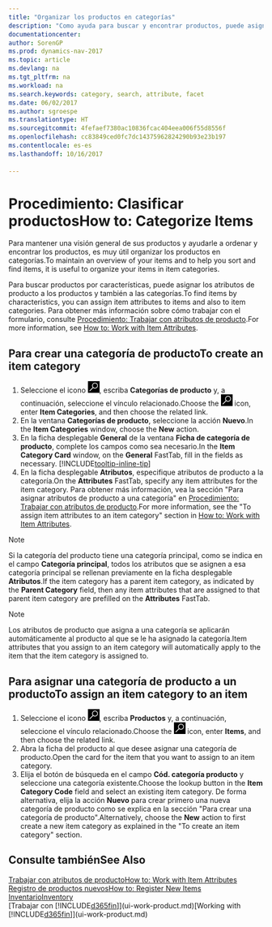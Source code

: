 ```yaml
---
title: "Organizar los productos en categorías"
description: "Como ayuda para buscar y encontrar productos, puede asignar atributos de producto y organizar los productos en categorías."
documentationcenter: 
author: SorenGP
ms.prod: dynamics-nav-2017
ms.topic: article
ms.devlang: na
ms.tgt_pltfrm: na
ms.workload: na
ms.search.keywords: category, search, attribute, facet
ms.date: 06/02/2017
ms.author: sgroespe
ms.translationtype: HT
ms.sourcegitcommit: 4fefaef7380ac10836fcac404eea006f55d8556f
ms.openlocfilehash: cc83849ced0fc7dc14375962824290b93e23b197
ms.contentlocale: es-es
ms.lasthandoff: 10/16/2017

---
```

# <a name="how-to-categorize-items"></a><span data-ttu-id="1b6be-103">Procedimiento: Clasificar productos</span><span class="sxs-lookup"><span data-stu-id="1b6be-103">How to: Categorize Items</span></span>
<span data-ttu-id="1b6be-104">Para mantener una visión general de sus productos y ayudarle a ordenar y encontrar los productos, es muy útil organizar los productos en categorías.</span><span class="sxs-lookup"><span data-stu-id="1b6be-104">To maintain an overview of your items and to help you sort and find items, it is useful to organize your items in item categories.</span></span>

<span data-ttu-id="1b6be-105">Para buscar productos por características, puede asignar los atributos de producto a los productos y también a las categorías.</span><span class="sxs-lookup"><span data-stu-id="1b6be-105">To find items by characteristics, you can assign item attributes to items and also to item categories.</span></span> <span data-ttu-id="1b6be-106">Para obtener más información sobre cómo trabajar con el formulario, consulte [Procedimiento: Trabajar con atributos de producto](inventory-how-work-item-attributes.md).</span><span class="sxs-lookup"><span data-stu-id="1b6be-106">For more information, see [How to: Work with Item Attributes](inventory-how-work-item-attributes.md).</span></span>

## <a name="to-create-an-item-category"></a><span data-ttu-id="1b6be-107">Para crear una categoría de producto</span><span class="sxs-lookup"><span data-stu-id="1b6be-107">To create an item category</span></span>
1. <span data-ttu-id="1b6be-108">Seleccione el icono ![Buscar página o informe](media/ui-search/search_small.png "icono Buscar página o informe"), escriba **Categorías de producto** y, a continuación, seleccione el vínculo relacionado.</span><span class="sxs-lookup"><span data-stu-id="1b6be-108">Choose the ![Search for Page or Report](media/ui-search/search_small.png "Search for Page or Report icon") icon, enter **Item Categories**, and then choose the related link.</span></span>
2. <span data-ttu-id="1b6be-109">En la ventana **Categorías de producto**, seleccione la acción **Nuevo**.</span><span class="sxs-lookup"><span data-stu-id="1b6be-109">In the **Item Categories** window, choose the **New** action.</span></span>
3. <span data-ttu-id="1b6be-110">En la ficha desplegable **General** de la ventana **Ficha de categoría de producto**, complete los campos como sea necesario.</span><span class="sxs-lookup"><span data-stu-id="1b6be-110">In the **Item Category Card** window, on the **General** FastTab, fill in the fields as necessary.</span></span> [!INCLUDE[tooltip-inline-tip](includes/tooltip-inline-tip_md.md)]
4. <span data-ttu-id="1b6be-111">En la ficha desplegable **Atributos**, especifique atributos de producto a la categoría.</span><span class="sxs-lookup"><span data-stu-id="1b6be-111">On the **Attributes** FastTab, specify any item attributes for the item category.</span></span> <span data-ttu-id="1b6be-112">Para obtener más información, vea la sección "Para asignar atributos de producto a una categoría" en [Procedimiento: Trabajar con atributos de producto](inventory-how-work-item-attributes.md).</span><span class="sxs-lookup"><span data-stu-id="1b6be-112">For more information, see the "To assign item attributes to an item category" section in [How to: Work with Item Attributes](inventory-how-work-item-attributes.md).</span></span>

> [!NOTE]  
>   <span data-ttu-id="1b6be-113">Si la categoría del producto tiene una categoría principal, como se indica en el campo **Categoría principal**, todos los atributos que se asignen a esa categoría principal se rellenan previamente en la ficha desplegable **Atributos**.</span><span class="sxs-lookup"><span data-stu-id="1b6be-113">If the item category has a parent item category, as indicated by the **Parent Category** field, then any item attributes that are assigned to that parent item category are prefilled on the **Attributes** FastTab.</span></span>

> [!NOTE]  
>   <span data-ttu-id="1b6be-114">Los atributos de producto que asigna a una categoría se aplicarán automáticamente al producto al que se le ha asignado la categoría.</span><span class="sxs-lookup"><span data-stu-id="1b6be-114">Item attributes that you assign to an item category will automatically apply to the item that the item category is assigned to.</span></span>

## <a name="to-assign-an-item-category-to-an-item"></a><span data-ttu-id="1b6be-115">Para asignar una categoría de producto a un producto</span><span class="sxs-lookup"><span data-stu-id="1b6be-115">To assign an item category to an item</span></span>
1. <span data-ttu-id="1b6be-116">Seleccione el icono ![Buscar página o informe](media/ui-search/search_small.png "icono Buscar página o informe"), escriba **Productos** y, a continuación, seleccione el vínculo relacionado.</span><span class="sxs-lookup"><span data-stu-id="1b6be-116">Choose the ![Search for Page or Report](media/ui-search/search_small.png "Search for Page or Report icon") icon, enter **Items**, and then choose the related link.</span></span>
2. <span data-ttu-id="1b6be-117">Abra la ficha del producto al que desee asignar una categoría de producto.</span><span class="sxs-lookup"><span data-stu-id="1b6be-117">Open the card for the item that you want to assign to an item category.</span></span>
3. <span data-ttu-id="1b6be-118">Elija el botón de búsqueda en el campo **Cód. categoría producto** y seleccione una categoría existente.</span><span class="sxs-lookup"><span data-stu-id="1b6be-118">Choose the lookup button in the **Item Category Code** field and select an existing item category.</span></span> <span data-ttu-id="1b6be-119">De forma alternativa, elija la acción **Nuevo** para crear primero una nueva categoría de producto como se explica en la sección "Para crear una categoría de producto".</span><span class="sxs-lookup"><span data-stu-id="1b6be-119">Alternatively, choose the **New** action to first create a new item category as explained in the "To create an item category" section.</span></span>

## <a name="see-also"></a><span data-ttu-id="1b6be-120">Consulte también</span><span class="sxs-lookup"><span data-stu-id="1b6be-120">See Also</span></span>
[<span data-ttu-id="1b6be-121">Trabajar con atributos de producto</span><span class="sxs-lookup"><span data-stu-id="1b6be-121">How to: Work with Item Attributes</span></span>](inventory-how-work-item-attributes.md)  
[<span data-ttu-id="1b6be-122">Registro de productos nuevos</span><span class="sxs-lookup"><span data-stu-id="1b6be-122">How to: Register New Items</span></span>](inventory-how-register-new-items.md)  
[<span data-ttu-id="1b6be-123">Inventario</span><span class="sxs-lookup"><span data-stu-id="1b6be-123">Inventory</span></span>](inventory-manage-inventory.md)  
<span data-ttu-id="1b6be-124">[Trabajar con [!INCLUDE[d365fin](includes/d365fin_md.md)]](ui-work-product.md)</span><span class="sxs-lookup"><span data-stu-id="1b6be-124">[Working with [!INCLUDE[d365fin](includes/d365fin_md.md)]](ui-work-product.md)</span></span>

